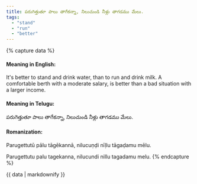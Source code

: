 ```yaml
---
title: పరుగెత్తుతూ పాలు తాగేకన్నా, నిలుచుండి నీళ్లు తాగడము మేలు.
tags:
  - "stand"
  - "run"
  - "better"
---
```


{% capture data %}
#### Meaning in English:
It's better to stand and drink water, than to run and drink milk.
A comfortable berth with a moderate salary, is better than a bad situation with a larger income.

#### Meaning in Telugu:
పరుగెత్తుతూ పాలు తాగేకన్నా, నిలుచుండి నీళ్లు తాగడము మేలు.

#### Romanization:
Parugettutū pālu tāgēkannā, nilucuṇḍi nīḷlu tāgaḍamu mēlu.

Parugettutu palu tagekanna, nilucundi nillu tagadamu melu.
{% endcapture %}

{{ data | markdownify }}


